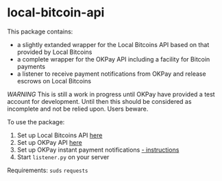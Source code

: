 local-bitcoin-api
=================

This package contains:
- a slightly extanded wrapper for the Local Bitcoins API based on that provided by Local Bitcoins
- a complete wrapper for the OKPay API including a facility for Bitcoin payments
- a listener to receive payment notifications from OKPay and release escrows on Local Bitcoins

_WARNING_
This is still a work in progress until OKPay have provided a test account for development. Until then this should be considered as incomplete and not be relied upon. Users beware.

To use the package:
1) Set up Local Bitcoins API [here](https://localbitcoins.com/accounts/api/)
2) Set up OKPay API [here](https://www.okpay.com/en/developers/interfaces/setup.html)
3) Set up OKPay instant payment notifications [- instructions](https://www.okpay.com/en/developers/ipn/setup.html)
4) Start `listener.py` on your server

Requirements:
`suds`
`requests`
